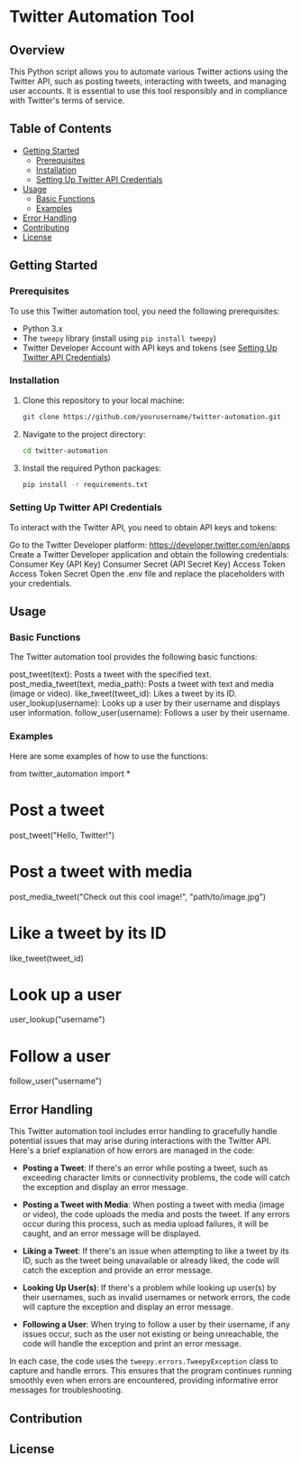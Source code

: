 # Twitter Automation Tool

## Overview

This Python script allows you to automate various Twitter actions using the Twitter API, such as posting tweets, interacting with tweets, and managing user accounts. It is essential to use this tool responsibly and in compliance with Twitter's terms of service.

## Table of Contents

- [Getting Started](#getting-started)
  - [Prerequisites](#prerequisites)
  - [Installation](#installation)
  - [Setting Up Twitter API Credentials](#setting-up-twitter-api-credentials)
- [Usage](#usage)
  - [Basic Functions](#basic-functions)
  - [Examples](#examples)
- [Error Handling](#error-handling)
- [Contributing](#contributing)
- [License](#license)

## Getting Started

### Prerequisites

To use this Twitter automation tool, you need the following prerequisites:

- Python 3.x
- The `tweepy` library (install using `pip install tweepy`)
- Twitter Developer Account with API keys and tokens (see [Setting Up Twitter API Credentials](#setting-up-twitter-api-credentials))

### Installation

1. Clone this repository to your local machine:

   ```bash
   git clone https://github.com/yourusername/twitter-automation.git

2. Navigate to the project directory:
    
    ```bash
    cd twitter-automation
3. Install the required Python packages:
   
    ```bash
    pip install -r requirements.txt


### Setting Up Twitter API Credentials

To interact with the Twitter API, you need to obtain API keys and tokens:

Go to the Twitter Developer platform: https://developer.twitter.com/en/apps
Create a Twitter Developer application and obtain the following credentials:
Consumer Key (API Key)
Consumer Secret (API Secret Key)
Access Token
Access Token Secret
Open the .env file and replace the placeholders with your credentials.


## Usage

### Basic Functions

The Twitter automation tool provides the following basic functions:

post_tweet(text): Posts a tweet with the specified text.
post_media_tweet(text, media_path): Posts a tweet with text and media (image or video).
like_tweet(tweet_id): Likes a tweet by its ID.
user_lookup(username): Looks up a user by their username and displays user information.
follow_user(username): Follows a user by their username.

### Examples

Here are some examples of how to use the functions:

   from twitter_automation import *

  # Post a tweet
  post_tweet("Hello, Twitter!")

  # Post a tweet with media
  post_media_tweet("Check out this cool image!", "path/to/image.jpg")

  # Like a tweet by its ID
  like_tweet(tweet_id)

  # Look up a user
  user_lookup("username")

  # Follow a user
  follow_user("username")


## Error Handling

This Twitter automation tool includes error handling to gracefully handle potential issues that may arise during interactions with the Twitter API. Here's a brief explanation of how errors are managed in the code:

- **Posting a Tweet**: If there's an error while posting a tweet, such as exceeding character limits or connectivity problems, the code will catch the exception and display an error message.

- **Posting a Tweet with Media**: When posting a tweet with media (image or video), the code uploads the media and posts the tweet. If any errors occur during this process, such as media upload failures, it will be caught, and an error message will be displayed.

- **Liking a Tweet**: If there's an issue when attempting to like a tweet by its ID, such as the tweet being unavailable or already liked, the code will catch the exception and provide an error message.

- **Looking Up User(s)**: If there's a problem while looking up user(s) by their usernames, such as invalid usernames or network errors, the code will capture the exception and display an error message.

- **Following a User**: When trying to follow a user by their username, if any issues occur, such as the user not existing or being unreachable, the code will handle the exception and print an error message.

In each case, the code uses the `tweepy.errors.TweepyException` class to capture and handle errors. This ensures that the program continues running smoothly even when errors are encountered, providing informative error messages for troubleshooting.

## Contribution

## License
